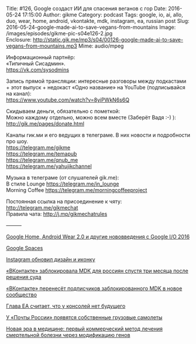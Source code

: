 Title: #126, Google создаст ИИ для спасения веганов с гор
Date: 2016-05-24 17:15:00
Author: gikme
Category: podcast
Tags: google, io, ai, allo, duo, wear, home, android, vkontakte, mdk, instagram, ea, russian post
Slug: 2016-05-24-google-made-ai-to-save-vegans-from-mountains
Image: /images/episodes/gikme-pic-s04e126-2.jpg  
Enclosure: http://static.gik.me/mp3/s04/00126-google-made-ai-to-save-vegans-from-mountains.mp3
Mime: audio/mpeg


Информационный партнёр:  
«Типичный Сисадмин».  
<https://vk.com/sysodmins>

Запись прямой трансляции: интересные разговоры между подкастами + этот выпуск + недокаст «Одно название» на YouTube (подписывайся на канал):  
<https://www.youtube.com/watch?v=8yiPWkN6s6Q>

Скидываем деньги, обязательно с пометкой:  
Можно каждому отдельно, можно всем вместе (Заберёт Вадя :-) ):  
<http://gik.me/pages/donate.html>

Каналы гик.ми и его ведущих в телеграме. В них новости и подробности про шоу.  
<https://telegram.me/gikme>  
<https://telegram.me/temapub>  
<https://telegram.me/qnub_me>  
<https://telegram.me/yahujikchannel>

Музыка в телеграме (от слушателей gik.me):  
В стиле Lounge <https://telegram.me/in_lounge>  
Morning Coffee <https://telegram.me/morningcoffeeproject>

Постоянная ссылка на присоединение к чяту: <http://telegram.me/gikmechat>  
Правила чата: <http://j.mp/gikmechatrules>

———

[Google Home, Android Wear 2.0 и другие нововведения c Google I/O 2016](http://feedproxy.google.com/~r/siliconrus/~3/jFcXZxfQ0QY/io-16-opinions)

[Google Spaces](https://get.google.com/spaces/)

[Instagram обновил дизайн и иконку](https://meduza.io/news/2016/05/11/instagram-obnovil-dizayn-i-ikonku)

[«ВКонтакте» заблокировала MDK для россиян спустя три месяца после решения суда](http://feedproxy.google.com/~r/siliconrus/~3/dlsz9qQ33Yo/mdk-block)

[«ВКонтакте» перенесёт подписчиков заблокированного MDK в новое сообщество](http://feedproxy.google.com/~r/siliconrus/~3/DpH7k_QHA1E/vk-mdk-new)

[Глава EA считает, что у консолей нет будущего](http://4pda.ru/2016/05/09/296406/)

[У «Почты России» появятся собственные грузовые самолеты](https://meduza.io/news/2016/05/11/u-pochty-rossii-poyavyatsya-sobstvennye-gruzovye-samolety)

[Новая эра в медицине: первый коммерческий метод лечения смертельной болезни через модификацию генов](https://geektimes.ru/post/275436/)


